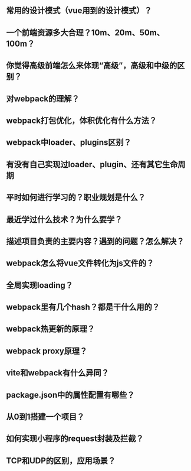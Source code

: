 ## 常用的设计模式（vue用到的设计模式）？

## 一个前端资源多大合理？10m、20m、50m、100m？

## 你觉得高级前端怎么来体现“高级”，高级和中级的区别？

## 对webpack的理解？

## webpack打包优化，体积优化有什么方法？

## webpack中loader、plugins区别？

## 有没有自己实现过loader、plugin、还有其它生命周期

## 平时如何进行学习的？职业规划是什么？

## 最近学过什么技术？为什么要学？

## 描述项目负责的主要内容？遇到的问题？怎么解决？

## webpack怎么将vue文件转化为js文件的？

## 全局实现loading？

## webpack里有几个hash？都是干什么用的？

## webpack热更新的原理？

## webpack proxy原理？

## vite和webpack有什么异同？

## package.json中的属性配置有哪些？

## 从0到1搭建一个项目？

## 如何实现小程序的request封装及拦截？

## TCP和UDP的区别，应用场景？